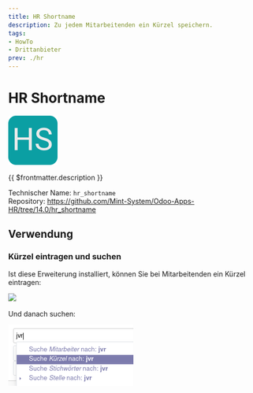```yaml
---
title: HR Shortname
description: Zu jedem Mitarbeitenden ein Kürzel speichern.
tags:
- HowTo
- Drittanbieter
prev: ./hr
---
```

# HR Shortname
![](attachments/icon_odoo_hr_shortname.png)

{{ $frontmatter.description }}

Technischer Name: `hr_shortname`\
Repository: <https://github.com/Mint-System/Odoo-Apps-HR/tree/14.0/hr_shortname>

## Verwendung

### Kürzel eintragen und suchen

Ist diese Erweiterung installiert, können Sie bei Mitarbeitenden ein Kürzel eintragen:

![](attachments/HR%20Shortname%20Kürzel%20Erfassen.png)

Und danach suchen:

![](attachments/HR%20Shortname%20Suche.png)